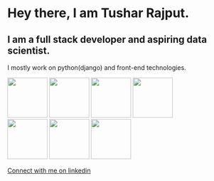 # Hey there, I am Tushar Rajput.<br>
## I am a full stack developer and aspiring data scientist.<br>
I mostly work on python(django) and front-end technologies.
<p>
<img src="https://github.com/tush-tr/tush-tr/blob/master/res/Python.gif" height="90" >
<img src="https://github.com/tush-tr/tush-tr/blob/master/res/django.png" height="90" >
<img src="https://github.com/tush-tr/tush-tr/blob/master/res/fe.png" height="90" >
<img src="https://github.com/tush-tr/tush-tr/blob/master/res/code.png" height="90" >
<br>
<img src="https://github.com/tush-tr/tush-tr/blob/master/res/Vscode.gif" height="90" >
<img src="https://github.com/tush-tr/tush-tr/blob/master/res/c.png" height="90" >
<img src="https://github.com/tush-tr/tush-tr/blob/master/res/cpp.png" height="90" >
<!-- <img src="https://giphy.com/gifs/ciscoengemojis-security-26n7b7PjSOZJwVCmY" height="90"> -->

</p>
<a href="https://www.linkedin.com/in/tushar-r-849510116/">Connect with me on linkedin</a>
